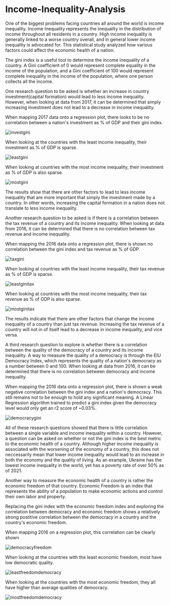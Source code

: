 # Income-Inequality-Analysis
One of the biggest problems facing countries all around the world is income inequality. Income Inequality represents the inequality in the distribution of income throughout all residents in a country. High income inequality is generally linked to a worse country overall, and in general lower income inequality is advocated for. This statistical study analyzed how various factors could affect the economic health of a nation. 

The gini index is a useful tool to determine the income inequality of a country. A Gini coefficient of 0 would represent complete equality in the income of the population, and a Gini coefficient of 100 would represent complete inequality in the income of the population, where one person collects all the income. 

One research question to be asked is whether an increase in country investment(capital formation) would lead to less income inequality. However, when looking at data from 2017, it can be determined that simply increasing investment does not lead to a decrease in income inequality. 

When mapping 2017 data onto a regression plot, there looks to be no correlation between a nation's investment  as % of GDP and their gini index.

![investgini](https://user-images.githubusercontent.com/77365987/122496021-f14c6f00-cf9f-11eb-8a86-25f7a202bc5d.png)

When looking at the countries with the least income inequality, their investment as % of GDP is sparse.

![leastgini](https://user-images.githubusercontent.com/77365987/122496133-1b059600-cfa0-11eb-8dcb-c841fc727367.png)

When looking at countries with the most income inequality, their investment as % of GDP is also sparse.

![mostgini](https://user-images.githubusercontent.com/77365987/122496313-6324b880-cfa0-11eb-8370-73c1cc7c710c.png)

The results show that there are other factors to lead to less income inequality that are more important that simply the investment made by a country. In other words, increasing the capital formation in a nation does not translate to less income inequality.

Another research question to be asked is if there is a correlation between the tax revenue of a country and its income inequality. When looking at data from 2016, it can be determined that there is no correlation between tax revenue and income inequality.

When mapping the 2016 data onto a regression plot, there is shown no correlation between the gini index and tax revenue as % of GDP.

![taxgini](https://user-images.githubusercontent.com/77365987/122497758-c6afe580-cfa2-11eb-80bf-6748d5a482ea.png)

When looking at countries with the least income inequality, their tax revenue as % of GDP is sparse.

![leastginitax](https://user-images.githubusercontent.com/77365987/122497813-dcbda600-cfa2-11eb-9770-5ff94d2e1d51.png)

When looking at countries with the most income inequality, their tax revenue as % of GDP is also sparse.

![mostginitax](https://user-images.githubusercontent.com/77365987/122497848-e9da9500-cfa2-11eb-9c78-ef5deb7fadc2.png)

The results indicate that there are other factors that change the income inequality of a country than just tax revenue. Increasing the tax revenue of a country will not in of itself lead to a decrease in income inequality, and vice versa.

A third research question to explore is whether there is a correlation between the quality of the democracy of a country and its income inequality. A way to measure the quality of a democracy is through the EIU Democracy Index, which represents the quality of a nation's democracy as a number between 0 and 100. When looking at data from 2016, it can be determined that there is no correlation between democracy and income inequality.

When mapping the 2016 data onto a regression plot, there is shown a weak negative correlation between the gini index and a nation's democracy. This still remains not to be enough to hold any significant meaning. A Linear Regression algorithm trained to predict a gini index given the democracy level would only get an r2 score of ~0.03%. 

![democracygini](https://user-images.githubusercontent.com/77365987/122498489-13e08700-cfa4-11eb-9f28-e0c5a26e02fd.png)

All of these research questions showed that there is little correlation between a single variable and income inequality within a country. However, a question can be asked on whether or not the gini index is the best metric to the economic health of a country. Although higher income inequality is associated with the worsening of the economy of a country, this does not neccessarily mean that lower income inequality would lead to an increase in both the economy and the quality of living. As an example, Ukraine has the lowest income inequality in the world, yet has a poverty rate of over 50% as of 2021. 

Another way to measure the economic health of a country is rather the economic freedom of that country. Economic Freedom is an index that represents the ability of a population to make economic actions and control their own labor and property. 

Replacing the gini index with the economic freedom index and exploring the correlation between democracy and economic freedom shows a relatively strong postitive correlation between the democracy in a country and the country's economic freedom. 

When mapping 2016 on a regression plot, this correlation can be clearly shown

![democracyfreedom](https://user-images.githubusercontent.com/77365987/122509594-e81bcc00-cfb8-11eb-9033-132168cb203b.png)

When looking at the countries with the least economic freedom, most have low democratic quality.

![leastfreedomdemocracy](https://user-images.githubusercontent.com/77365987/122509760-2a450d80-cfb9-11eb-9b2c-3fcd3215c36d.png)

When looking at the countries with the most economic freedom, they all have higher than average qualities of democracy.

![mostfreedomdemocracy](https://user-images.githubusercontent.com/77365987/122509783-38932980-cfb9-11eb-87a0-1dc646a8f17d.png)
